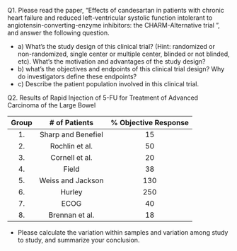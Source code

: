 Q1. Please read the paper, “Effects of candesartan in patients with chronic heart failure and reduced left-ventricular systolic function intolerant to angiotensin-converting-enzyme inhibitors: the CHARM-Alternative trial ”, and answer the following question.

   * a) What’s the study design of this clinical trial? (Hint: randomized or non-randomized, single center or multiple center, blinded or not blinded, etc). What’s the motivation and advantages of the study design?
   * b) what’s the objectives and endpoints of this clinical trial design? Why do investigators define these endpoints?
   * c) Describe the patient population involved in this clinical trial.

Q2. Results of Rapid Injection of 5-FU for Treatment of Advanced Carcinoma of the Large Bowel

|Group                                          |# of Patients                   |% Objective Response|
|:---:|:---:|:---:|
|1.| Sharp and Benefiel |                 15     |                                    65|
|2.| Rochlin et al.      |                       50|                                         45|
|3. |Cornell et al.       |                      20 |                                         36|
|4. |Field                 |                          38|                                          31|
|5. |Weiss and Jackson      |             130            |                           25|
|6. |Hurley                  |                      250   |                                    15|
|7. |ECOG                     |                     40     |                                    10|
|8. |Brennan et al.            |               18           |                              5|

   * Please calculate the variation within samples and variation among study to study, and summarize your conclusion.
